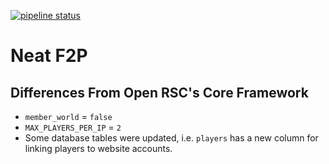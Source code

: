 [![pipeline status](https://gitlab.com/open-runescape-classic/core/badges/master/pipeline.svg)](https://gitlab.com/open-runescape-classic/core/-/commits/master)

# Neat F2P

## Differences From Open RSC's Core Framework

- `member_world` = `false`
- `MAX_PLAYERS_PER_IP` = `2`
- Some database tables were updated, i.e. `players` has a new column for linking players to website accounts.